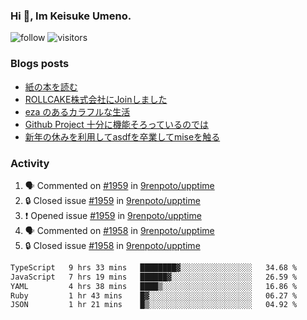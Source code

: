 ### Hi 👋, Im Keisuke Umeno.

<!--
**9renpoto/9renpoto** is a ✨ _special_ ✨ repository because its `README.md` (this file) appears on your GitHub profile.

Here are some ideas to get you started:

- 🔭 I’m currently working on ...
- 🌱 I’m currently learning ...
- 👯 I’m looking to collaborate on ...
- 🤔 I’m looking for help with ...
- 💬 Ask me about ...
- 📫 How to reach me: ...
- 😄 Pronouns: ...
- ⚡ Fun fact: ...
-->

![follow](https://img.shields.io/github/followers/9renpoto?label=Follow&style=social)
![visitors](https://komarev.com/ghpvc/?username=9renpoto&label=Profile%20views&color=0e75b6&style=flat)

### Blogs posts

<!-- BLOG-POST-LIST:START -->
- [紙の本を読む](https://9renpoto.win/entry/2024/02/25/reading-papar-book)
- [ROLLCAKE株式会社にJoinしました](https://9renpoto.win/entry/2024/02/11/join)
- [eza のあるカラフルな生活](https://9renpoto.win/entry/2024/02/01/eza)
- [Github Project 十分に機能そろっているのでは](https://9renpoto.win/entry/2024/01/14/gh-projects)
- [新年の休みを利用してasdfを卒業してmiseを触る](https://9renpoto.win/entry/2024/01/07/mise)
<!-- BLOG-POST-LIST:END -->

### Activity

<!--START_SECTION:activity-->
1. 🗣 Commented on [#1959](https://github.com/9renpoto/upptime/issues/1959#issuecomment-2022139653) in [9renpoto/upptime](https://github.com/9renpoto/upptime)
2. 🔒 Closed issue [#1959](https://github.com/9renpoto/upptime/issues/1959) in [9renpoto/upptime](https://github.com/9renpoto/upptime)
3. ❗ Opened issue [#1959](https://github.com/9renpoto/upptime/issues/1959) in [9renpoto/upptime](https://github.com/9renpoto/upptime)
4. 🗣 Commented on [#1958](https://github.com/9renpoto/upptime/issues/1958#issuecomment-2022107640) in [9renpoto/upptime](https://github.com/9renpoto/upptime)
5. 🔒 Closed issue [#1958](https://github.com/9renpoto/upptime/issues/1958) in [9renpoto/upptime](https://github.com/9renpoto/upptime)
<!--END_SECTION:activity-->

<!--START_SECTION:waka-->

```txt
TypeScript   9 hrs 33 mins   ████████▓░░░░░░░░░░░░░░░░   34.68 %
JavaScript   7 hrs 19 mins   ██████▓░░░░░░░░░░░░░░░░░░   26.59 %
YAML         4 hrs 38 mins   ████▒░░░░░░░░░░░░░░░░░░░░   16.86 %
Ruby         1 hr 43 mins    █▓░░░░░░░░░░░░░░░░░░░░░░░   06.27 %
JSON         1 hr 21 mins    █▒░░░░░░░░░░░░░░░░░░░░░░░   04.92 %
```

<!--END_SECTION:waka-->
